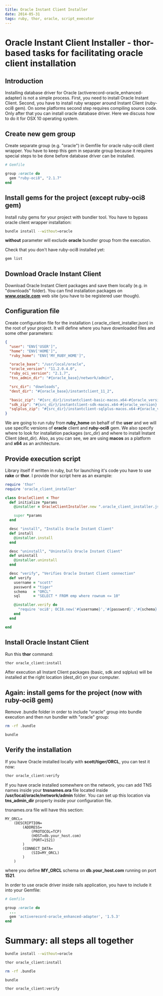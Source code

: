 ```yaml
---
title: Oracle Instant Client Installer
date: 2014-05-31
tags: ruby, thor, oracle, script_executor
---
```

 
# Oracle Instant Client Installer - thor-based tasks for facilitating oracle client installation
 
## Introduction

Installing database driver for Oracle (activerecord-oracle_enhanced-adapter) is not a simple process.
First, you need to install Oracle Instant Client. Second, you have to install ruby wrapper around Instant Client
(ruby-oci8 gem). On some platforms second step requires compiling source code. Only after that
you can install oracle database driver. Here we discuss how to do it for OSX 10 operating system.

## Create new gem group

Create separate group (e.g. "oracle") in Gemfile for oracle ruby-oci8 client wrapper. You have to keep
this gem in separate group because it requires special steps to be done before database driver
can be installed.

```ruby
# Gemfile

group :oracle do
  gem "ruby-oci8", "2.1.7"
end
```

## Install gems for the project (except ruby-oci8 gem)

Install ruby gems for your project with bundler tool. You have to bypass oracle client wrapper installation:

```bash
bundle install --without=oracle
```

**without** parameter will exclude **oracle** bundler group from the execution.

Check that you don't have ruby-oci8 installed yet:

```bash
gem list
```

## Download Oracle Instant Client

Download Oracle Instant Client packages and save them locally (e.g. in "downloads" folder). You can find
installation packages on **www.oracle.com** web site (you have to be registered user though).

## Configuration file

Create configuration file for the installation (.oracle\_client\_installer.json) in the root of your project.
It will define where you have downloaded files and some other parameters:

```json
{
  "user": "ENV['USER']",
  "home": "ENV['HOME']",
  "ruby_home": "ENV['MY_RUBY_HOME']",

  "oracle_base": "/usr/local/oracle",
  "oracle_version": "11.2.0.4.0",
  "ruby_oci_version": "2.1.7",
  "tns_admin_dir": "#{oracle_base}/network/admin",

  "src_dir": "downloads",
  "dest_dir": "#{oracle_base}/instantclient_11_2",

  "basic_zip": "#{src_dir}/instantclient-basic-macos.x64-#{oracle_version}.zip",
  "sdk_zip": "#{src_dir}/instantclient-sdk-macos.x64-#{oracle_version}.zip",
  "sqlplus_zip": "#{src_dir}/instantclient-sqlplus-macos.x64-#{oracle_version}.zip"
}
```

We are going to run ruby from **ruby_home** on behalf of the **user** and we will use specific versions
of **oracle** client and **ruby-oci8** gem. We also specify where to look for installation packages (src\_dir)
and where to install Instant Client (dest\_dir). Also, as you can see, we are using **macos** as a platform
and **x64** as an architecture.

## Provide execution script

Library itself if written in ruby, but for launching it's code you have to use **rake** or **thor**. I provide
thor script here as an example:

```ruby
require 'thor'
require 'oracle_client_installer'

class OracleClient < Thor
  def initialize *params
    @installer = OracleClientInstaller.new ".oracle_client_installer.json"

    super *params
  end

  desc "install", "Installs Oracle Instant Client"
  def install
    @installer.install
  end

  desc "uninstall", "Uninstalls Oracle Instant Client"
  def uninstall
    @installer.uninstall
  end

  desc "verify", "Verifies Oracle Instant Client connection"
  def verify
    username = "scott"
    password = "tiger"
    schema   = "ORCL"
    sql      = "SELECT * FROM emp where rownum <= 10"

    @installer.verify do
      "require 'oci8'; OCI8.new('#{username}','#{password}','#{schema}').exec('#{sql}') do |r| puts r.join(','); end"
    end
  end

end
```

## Install Oracle Instant Client

Run this **thor** command:

```bash
thor oracle_client:install
```

After execution all Instant Client packages (basic, sdk and sqlplus) will be installed at the right location
(dest\_dir) on your computer.

## Again: install gems for the project (now with ruby-oci8 gem)

Remove .bundle folder in order to include "oracle" group into bundle execution and
then run bundler with "oracle" group:

```bash
rm -rf .bundle

bundle
```

## Verify the installation

If you have Oracle installed locally with **scott/tiger/ORCL**, you can test it now:

```bash
thor oracle_client:verify
```

If you have oracle installed somewhere on the network, you can add TNS names inside your
**tnsnames.ora** file located inside **/usr/local/oracle/network/admin** folder. You can set up
this location via **tns\_admin\_dir** property inside your configuration file.

tnsnames.ora file will have this section:

```
MY_ORCL=
	(DESCRIPTION=
		(ADDRESS=
			(PROTOCOL=TCP)
			(HOST=db.your_host.com)
			(PORT=1521)
		)
		(CONNECT_DATA=
			(SID=MY_ORCL)
		)
	)
```

where you define **MY\_ORCL** schema on **db.your\_host.com** running on port **1521**.

In order to use oracle driver inside rails application, you have to include it into your Gemfile:

```ruby
# Gemfile

group :oracle do
  ...
  gem 'activerecord-oracle_enhanced-adapter', '1.5.3'
end
```

# Summary: all steps all together

```bash
bundle install --without=oracle

thor oracle_client:install

rm -rf .bundle

bundle

thor oracle_client:verify
```
